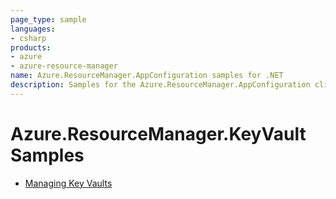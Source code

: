 ```yaml
---
page_type: sample
languages:
- csharp
products:
- azure
- azure-resource-manager
name: Azure.ResourceManager.AppConfiguration samples for .NET
description: Samples for the Azure.ResourceManager.AppConfiguration client library
---
```


# Azure.ResourceManager.KeyVault Samples

- [Managing Key Vaults](https://github.com/Azure/azure-sdk-for-net/blob/main/sdk/appconfiguration/Azure.ResourceManager.AppConfiguration/samples/Sample1_ManagingConfigurationStores.md)
